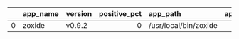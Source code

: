 |    | app_name   | version   |   positive_pct | app_path              | app_url   |
|---:|:-----------|:----------|---------------:|:----------------------|:----------|
|  0 | zoxide     | v0.9.2    |              0 | /usr/local/bin/zoxide |           |